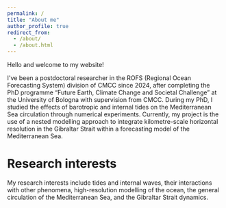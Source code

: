 ```yaml
---
permalink: /
title: "About me"
author_profile: true
redirect_from: 
  - /about/
  - /about.html
---
```


Hello and welcome to my website! 

I've been a postdoctoral researcher in the ROFS (Regional Ocean Forecasting System) division of CMCC since 2024, after completing the PhD programme “Future Earth, Climate Change and Societal Challenge” at the University of Bologna with supervision from CMCC. During my PhD, I studied the effects of barotropic and internal tides on the Mediterranean Sea circulation through numerical experiments. Currently, my project is the use of a nested modelling approach to integrate kilometre-scale horizontal resolution in the Gibraltar Strait within a forecasting model of the Mediterranean Sea. 


Research interests
======
My research interests include tides and internal waves, their interactions with other phenomena, high-resolution modelling of the ocean, the general circulation of the Mediterranean Sea, and the Gibraltar Strait dynamics.